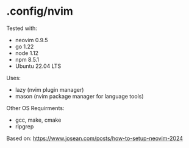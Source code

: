 .config/nvim
==============

Tested with: 
- neovim 0.9.5
- go 1.22
- node 1.12
- npm 8.5.1
- Ubuntu 22.04 LTS

Uses: 
- lazy (nvim plugin manager)
- mason (nvim package manager for language tools)

Other OS Requirments:
- gcc, make, cmake
- ripgrep

Based on:
https://www.josean.com/posts/how-to-setup-neovim-2024
